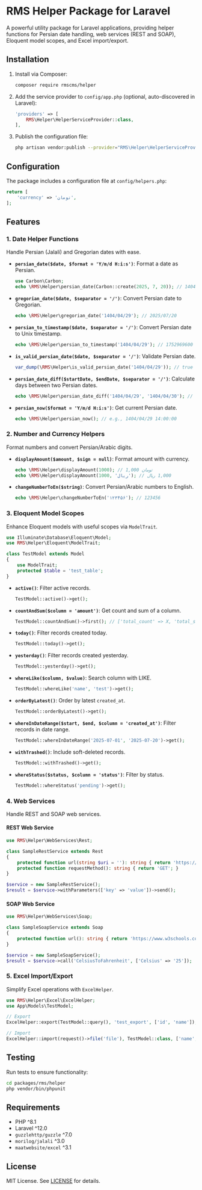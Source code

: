 # RMS Helper Package for Laravel

A powerful utility package for Laravel applications, providing helper functions for Persian date handling, web services (REST and SOAP), Eloquent model scopes, and Excel import/export.

## Installation

1. Install via Composer:
   ```bash
   composer require rmscms/helper
   ```

2. Add the service provider to `config/app.php` (optional, auto-discovered in Laravel):
   ```php
   'providers' => [
       RMS\Helper\HelperServiceProvider::class,
   ],
   ```

3. Publish the configuration file:
   ```bash
   php artisan vendor:publish --provider="RMS\Helper\HelperServiceProvider" --tag="config"
   ```

## Configuration

The package includes a configuration file at `config/helpers.php`:
```php
return [
    'currency' => 'تومان',
];
```

## Features

### 1. Date Helper Functions
Handle Persian (Jalali) and Gregorian dates with ease.

- **`persian_date($date, $format = 'Y/m/d H:i:s')`**: Format a date as Persian.
  ```php
  use Carbon\Carbon;
  echo \RMS\Helper\persian_date(Carbon::create(2025, 7, 20)); // 1404/04/29
  ```

- **`gregorian_date($date, $separator = '/')`**: Convert Persian date to Gregorian.
  ```php
  echo \RMS\Helper\gregorian_date('1404/04/29'); // 2025/07/20
  ```

- **`persian_to_timestamp($date, $separator = '/')`**: Convert Persian date to Unix timestamp.
  ```php
  echo \RMS\Helper\persian_to_timestamp('1404/04/29'); // 1752969600
  ```

- **`is_valid_persian_date($date, $separator = '/')`**: Validate Persian date.
  ```php
  var_dump(\RMS\Helper\is_valid_persian_date('1404/04/29')); // true
  ```

- **`persian_date_diff($startDate, $endDate, $separator = '/')`**: Calculate days between two Persian dates.
  ```php
  echo \RMS\Helper\persian_date_diff('1404/04/29', '1404/04/30'); // 1
  ```

- **`persian_now($format = 'Y/m/d H:i:s')`**: Get current Persian date.
  ```php
  echo \RMS\Helper\persian_now(); // e.g., 1404/04/29 14:00:00
  ```

### 2. Number and Currency Helpers
Format numbers and convert Persian/Arabic digits.

- **`displayAmount($amount, $sign = null)`**: Format amount with currency.
  ```php
  echo \RMS\Helper\displayAmount(1000); // 1,000 تومان
  echo \RMS\Helper\displayAmount(1000, 'ریال'); // 1,000 ریال
  ```

- **`changeNumberToEn($string)`**: Convert Persian/Arabic numbers to English.
  ```php
  echo \RMS\Helper\changeNumberToEn('۱۲۳۴۵۶'); // 123456
  ```

### 3. Eloquent Model Scopes
Enhance Eloquent models with useful scopes via `ModelTrait`.

```php
use Illuminate\Database\Eloquent\Model;
use RMS\Helper\Eloquent\ModelTrait;

class TestModel extends Model
{
    use ModelTrait;
    protected $table = 'test_table';
}
```

- **`active()`**: Filter active records.
  ```php
  TestModel::active()->get();
  ```

- **`countAndSum($column = 'amount')`**: Get count and sum of a column.
  ```php
  TestModel::countAndSum()->first(); // ['total_count' => X, 'total_sum' => Y]
  ```

- **`today()`**: Filter records created today.
  ```php
  TestModel::today()->get();
  ```

- **`yesterday()`**: Filter records created yesterday.
  ```php
  TestModel::yesterday()->get();
  ```

- **`whereLike($column, $value)`**: Search column with LIKE.
  ```php
  TestModel::whereLike('name', 'test')->get();
  ```

- **`orderByLatest()`**: Order by latest `created_at`.
  ```php
  TestModel::orderByLatest()->get();
  ```

- **`whereInDateRange($start, $end, $column = 'created_at')`**: Filter records in date range.
  ```php
  TestModel::whereInDateRange('2025-07-01', '2025-07-20')->get();
  ```

- **`withTrashed()`**: Include soft-deleted records.
  ```php
  TestModel::withTrashed()->get();
  ```

- **`whereStatus($status, $column = 'status')`**: Filter by status.
  ```php
  TestModel::whereStatus('pending')->get();
  ```

### 4. Web Services
Handle REST and SOAP web services.

#### REST Web Service
```php
use RMS\Helper\WebServices\Rest;

class SampleRestService extends Rest
{
    protected function url(string $uri = ''): string { return 'https://api.example.com/' . $uri; }
    protected function requestMethod(): string { return 'GET'; }
}

$service = new SampleRestService();
$result = $service->withParameters(['key' => 'value'])->send();
```

#### SOAP Web Service
```php
use RMS\Helper\WebServices\Soap;

class SampleSoapService extends Soap
{
    protected function url(): string { return 'https://www.w3schools.com/xml/tempconvert.asmx?WSDL'; }
}

$service = new SampleSoapService();
$result = $service->call('CelsiusToFahrenheit', ['Celsius' => '25']);
```

### 5. Excel Import/Export
Simplify Excel operations with `ExcelHelper`.

```php
use RMS\Helper\Excel\ExcelHelper;
use App\Models\TestModel;

// Export
ExcelHelper::export(TestModel::query(), 'test_export', ['id', 'name']);

// Import
ExcelHelper::import(request()->file('file'), TestModel::class, ['name', 'value']);
```

## Testing
Run tests to ensure functionality:

```bash
cd packages/rms/helper
php vendor/bin/phpunit
```

## Requirements
- PHP ^8.1
- Laravel ^12.0
- `guzzlehttp/guzzle` ^7.0
- `morilog/jalali` ^3.0
- `maatwebsite/excel` ^3.1

## License
MIT License. See [LICENSE](LICENSE) for details.